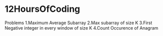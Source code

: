 # 12HoursOfCoding
Problems
1.Maximum Average Subarray
2.Max subarray of size K
3.First Negative integer in every window of size K
4.Count Occurence of Anagram  
